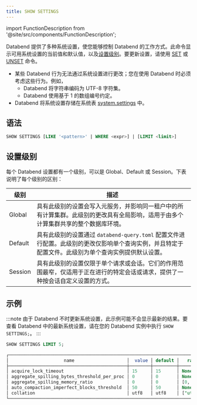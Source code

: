 ```yaml
---
title: SHOW SETTINGS
---
```

import FunctionDescription from '@site/src/components/FunctionDescription';

<FunctionDescription description="引入或更新: v1.2.314"/>

Databend 提供了多种系统设置，使您能够控制 Databend 的工作方式。此命令显示可用系统设置的当前值和默认值，以及[设置级别](#setting-levels)。要更新设置，请使用 [SET](02-set-global.md) 或 [UNSET](02-unset.md) 命令。

- 某些 Databend 行为无法通过系统设置进行更改；您在使用 Databend 时必须考虑这些行为。例如，
    - Databend 将字符串编码为 UTF-8 字符集。
    - Databend 使用基于 1 的数组编号约定。
- Databend 将系统设置存储在系统表 [system.settings](../../00-sql-reference/20-system-tables/system-settings.md) 中。

## 语法

```sql
SHOW SETTINGS [LIKE '<pattern>' | WHERE <expr>] | [LIMIT <limit>]
```

## 设置级别

每个 Databend 设置都有一个级别，可以是 Global、Default 或 Session。下表说明了每个级别的区别：

|   级别    |   描述                                                                                                                                                                                                                                                                  |
|-----------|-------------------------------------------------------------------------------------------------------------------------------------------------------------------------------------------------------------------------------------------------------------------------|
|   Global  |   具有此级别的设置会写入元服务，并影响同一租户中的所有计算集群。此级别的更改具有全局影响，适用于由多个计算集群共享的整个数据库环境。                                                                                      |
|   Default |   具有此级别的设置通过 `databend-query.toml` 配置文件进行配置。此级别的更改仅影响单个查询实例，并且特定于配置文件。此级别为单个查询实例提供默认设置。                                                                 |
|   Session |   具有此级别的设置仅限于单个请求或会话。它们的作用范围最窄，仅适用于正在进行的特定会话或请求，提供了一种按会话自定义设置的方式。                                                                                     |

## 示例

:::note
由于 Databend 不时更新系统设置，此示例可能不会显示最新的结果。要查看 Databend 中的最新系统设置，请在您的 Databend 实例中执行 `SHOW SETTINGS;`。
:::

```sql
SHOW SETTINGS LIMIT 5;

┌───────────────────────────────────────────────────────────────────────────────────────────────────────────────────────────────────────────────────────────────────────────────────────────────────────────────────────────────────────────────────┐
│                     name                    │  value │ default │   range  │  level  │                                                                     description                                                                    │  type  │
├─────────────────────────────────────────────┼────────┼─────────┼──────────┼─────────┼────────────────────────────────────────────────────────────────────────────────────────────────────────────────────────────────────────────────────┼────────┤
│ acquire_lock_timeout                        │ 15     │ 15      │ None     │ DEFAULT │ 设置获取锁的最大超时时间（以秒为单位）。                                                                                                                    │ UInt64 │
│ aggregate_spilling_bytes_threshold_per_proc │ 0      │ 0       │ None     │ DEFAULT │ 设置聚合器在查询执行期间溢出数据到存储之前可以使用的最大内存量（以字节为单位）。                                                                      │ UInt64 │
│ aggregate_spilling_memory_ratio             │ 0      │ 0       │ [0, 100] │ DEFAULT │ 设置聚合器在查询执行期间溢出数据到存储之前可以使用的最大内存比率（以字节为单位）。                                                                      │ UInt64 │
│ auto_compaction_imperfect_blocks_threshold  │ 50     │ 50      │ None     │ DEFAULT │ 触发自动压缩的阈值。在写操作后，当快照中的不完美块数量超过此值时，将发生自动压缩。                                                                      │ UInt64 │
│ collation                                   │ utf8   │ utf8    │ ["utf8"] │ DEFAULT │ 设置字符排序规则。可用值包括 "utf8"。                                                                                                                   │ String │
└───────────────────────────────────────────────────────────────────────────────────────────────────────────────────────────────────────────────────────────────────────────────────────────────────────────────────────────────────────────────────┘
```